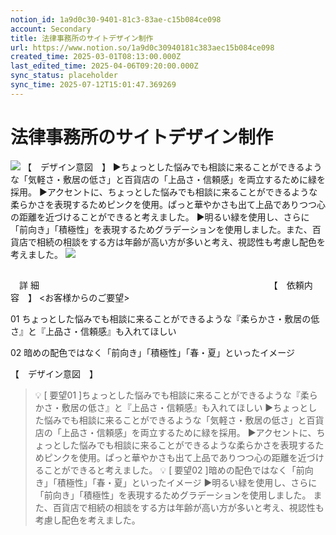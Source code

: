 ```yaml
---
notion_id: 1a9d0c30-9401-81c3-83ae-c15b084ce098
account: Secondary
title: 法律事務所のサイトデザイン制作
url: https://www.notion.so/1a9d0c30940181c383aec15b084ce098
created_time: 2025-03-01T08:13:00.000Z
last_edited_time: 2025-04-06T09:20:00.000Z
sync_status: placeholder
sync_time: 2025-07-12T15:01:47.369269
---
```

# 法律事務所のサイトデザイン制作

![](https://prod-files-secure.s3.us-west-2.amazonaws.com/d58fe38c-a9d4-4466-aed9-85604b7b2c6d/02d1765d-3433-4181-b226-df658b3efcff/4.png?X-Amz-Algorithm=AWS4-HMAC-SHA256&X-Amz-Content-Sha256=UNSIGNED-PAYLOAD&X-Amz-Credential=ASIAZI2LB46667IOS3OS%2F20250719%2Fus-west-2%2Fs3%2Faws4_request&X-Amz-Date=20250719T065438Z&X-Amz-Expires=3600&X-Amz-Security-Token=IQoJb3JpZ2luX2VjEIX%2F%2F%2F%2F%2F%2F%2F%2F%2F%2FwEaCXVzLXdlc3QtMiJGMEQCIFnTkREhrCnaxxi7ssbiAVt37yWl02BW%2BL4U9v8YOmgeAiBUY%2BBtsmZ9mMRSJctHLYtbHfP2BAqxUSKQNTGMLR6HEyqIBAie%2F%2F%2F%2F%2F%2F%2F%2F%2F%2F8BEAAaDDYzNzQyMzE4MzgwNSIMNZvNatdWWf2u4Hi0KtwD9f7h8HQSNFo0hSocw7u4g2LuOyTDEkn7NimIxf%2F1mmHt6mlanRjY8Rn3LG0BBgHwx3dNlBCZdSlLTUAI2Ba%2Bw%2FmeijgjL8RQ92p3pq6DmtxOLoMkevuyxP8WRF5E7VsJmHHUFLNtLAIUzElAsG8DoQ0XE1ghc9kkUlezwe%2FzdjA5KapAucLWGbRP1StSJ5bSVxE32C4ASuAFMEEf9tlccPN0pHLqhtcfpgYM0WY%2FyMt8QNE5ejeT4JHPXj0K%2FTtFJ5F60Qvq0E19G%2FyH7g31JdkjCp7DP4Z4ExuGViaZzD1K2nx%2BpPmy9X2okffiDzb2sEM6%2FYGoo2WCi%2B8NgxuWitSvH3ViibhNKkuNbN4GJISKhAflxEywSiy1blDCvZwhxxHjec8PD4A81W%2Fvd4ld3reKe9M5V30btUCvoleu64FdQnrsYb9Y%2FjwIvH%2FgpF%2FmpcZouSJKzDKxhy2X%2Bh6RNLpCGWqn86IqcCG4aHTU21v2CDuRvPrC4XnRbnT%2Bat%2FUQHsNzsh2R2GIajvSK2UBl44YNxt1PKivP6aPxF0%2BuH3TTDDshiFNNEECc5KGEoSCdY9UwdLBshtAVeOzA8FHS9mn%2FQ3hQd1k51xtHEgPVJofG6oOlHu%2BYrEwBxQwpcXswwY6pgEV5t0Q9%2Bqwgjpag4WISltfiXU%2FiOASkkQvM7V19fQsaZJgjhr4MifJkJQsKgH7bzhL%2BHhi9UpjvpgpOoS0nKmMaQR%2BekesMnbQCgv5eInEWax5vqLIdX8%2BZ4POh8DqP9fqnTvwrO8VAv5HAHQGF%2F0aYKEfdTb%2Fm3BF4sdZ2cF1P6IOwEQJPg%2BK0oUl0IvaZ5liHjzadCj%2BIib24CMDFkXFEd4ltUv3&X-Amz-Signature=dcb3efd013de8434af91458d923d292060731194ce13e774a6cf2222aaeddc4c&X-Amz-SignedHeaders=host&x-amz-checksum-mode=ENABLED&x-id=GetObject)
【　デザイン意図　】
▶︎ちょっとした悩みでも相談に来ることができるような「気軽さ・敷居の低さ」と百貨店の「上品さ・信頼感」を両立するために緑を採用。
▶︎アクセントに、ちょっとした悩みでも相談に来ることができるような柔らかさを表現するためピンクを使用。ぱっと華やかさも出て上品でありつつ心の距離を近づけることができると考えました。
▶︎明るい緑を使用し、さらに「前向き」「積極性」を表現するためグラデーションを使用しました。また、百貨店で相続の相談をする方は年齢が高い方が多いと考え、視認性も考慮し配色を考えました。
![](https://prod-files-secure.s3.us-west-2.amazonaws.com/d58fe38c-a9d4-4466-aed9-85604b7b2c6d/97e87e86-32fa-44f7-bd26-2f2d452f9ce0/%E4%BF%AE%E6%AD%A3-01_%281%29.png?X-Amz-Algorithm=AWS4-HMAC-SHA256&X-Amz-Content-Sha256=UNSIGNED-PAYLOAD&X-Amz-Credential=ASIAZI2LB46667IOS3OS%2F20250719%2Fus-west-2%2Fs3%2Faws4_request&X-Amz-Date=20250719T065438Z&X-Amz-Expires=3600&X-Amz-Security-Token=IQoJb3JpZ2luX2VjEIX%2F%2F%2F%2F%2F%2F%2F%2F%2F%2FwEaCXVzLXdlc3QtMiJGMEQCIFnTkREhrCnaxxi7ssbiAVt37yWl02BW%2BL4U9v8YOmgeAiBUY%2BBtsmZ9mMRSJctHLYtbHfP2BAqxUSKQNTGMLR6HEyqIBAie%2F%2F%2F%2F%2F%2F%2F%2F%2F%2F8BEAAaDDYzNzQyMzE4MzgwNSIMNZvNatdWWf2u4Hi0KtwD9f7h8HQSNFo0hSocw7u4g2LuOyTDEkn7NimIxf%2F1mmHt6mlanRjY8Rn3LG0BBgHwx3dNlBCZdSlLTUAI2Ba%2Bw%2FmeijgjL8RQ92p3pq6DmtxOLoMkevuyxP8WRF5E7VsJmHHUFLNtLAIUzElAsG8DoQ0XE1ghc9kkUlezwe%2FzdjA5KapAucLWGbRP1StSJ5bSVxE32C4ASuAFMEEf9tlccPN0pHLqhtcfpgYM0WY%2FyMt8QNE5ejeT4JHPXj0K%2FTtFJ5F60Qvq0E19G%2FyH7g31JdkjCp7DP4Z4ExuGViaZzD1K2nx%2BpPmy9X2okffiDzb2sEM6%2FYGoo2WCi%2B8NgxuWitSvH3ViibhNKkuNbN4GJISKhAflxEywSiy1blDCvZwhxxHjec8PD4A81W%2Fvd4ld3reKe9M5V30btUCvoleu64FdQnrsYb9Y%2FjwIvH%2FgpF%2FmpcZouSJKzDKxhy2X%2Bh6RNLpCGWqn86IqcCG4aHTU21v2CDuRvPrC4XnRbnT%2Bat%2FUQHsNzsh2R2GIajvSK2UBl44YNxt1PKivP6aPxF0%2BuH3TTDDshiFNNEECc5KGEoSCdY9UwdLBshtAVeOzA8FHS9mn%2FQ3hQd1k51xtHEgPVJofG6oOlHu%2BYrEwBxQwpcXswwY6pgEV5t0Q9%2Bqwgjpag4WISltfiXU%2FiOASkkQvM7V19fQsaZJgjhr4MifJkJQsKgH7bzhL%2BHhi9UpjvpgpOoS0nKmMaQR%2BekesMnbQCgv5eInEWax5vqLIdX8%2BZ4POh8DqP9fqnTvwrO8VAv5HAHQGF%2F0aYKEfdTb%2Fm3BF4sdZ2cF1P6IOwEQJPg%2BK0oUl0IvaZ5liHjzadCj%2BIib24CMDFkXFEd4ltUv3&X-Amz-Signature=96dc24af967fd6112a60ce6e8e8defc769148105d0862922e84136da88a0f24e&X-Amz-SignedHeaders=host&x-amz-checksum-mode=ENABLED&x-id=GetObject)
## 
　詳 細　　　　　　　　　　　　　　　　　　　　　　　　　　
【　依頼内容　】
<お客様からのご要望>

01 ちょっとした悩みでも相談に来ることができるような『柔らかさ・敷居の低さ』と『上品さ・信頼感』も入れてほしい

02 暗めの配色ではなく「前向き」「積極性」「春・夏」といったイメージ


【　デザイン意図　】
> 💡 [ 要望01 ]ちょっとした悩みでも相談に来ることができるような『柔らかさ・敷居の低さ』と『上品さ・信頼感』も入れてほしい
▶︎ちょっとした悩みでも相談に来ることができるような「気軽さ・敷居の低さ」と百貨店の「上品さ・信頼感」を両立するために緑を採用。
▶︎アクセントに、ちょっとした悩みでも相談に来ることができるような柔らかさを表現するためピンクを使用。ぱっと華やかさも出て上品でありつつ心の距離を近づけることができると考えました。
> 💡 [ 要望02 ]暗めの配色ではなく「前向き」「積極性」「春・夏」といったイメージ
▶︎明るい緑を使用し、さらに「前向き」「積極性」を表現するためグラデーションを使用しました。
また、百貨店で相続の相談をする方は年齢が高い方が多いと考え、視認性も考慮し配色を考えました。